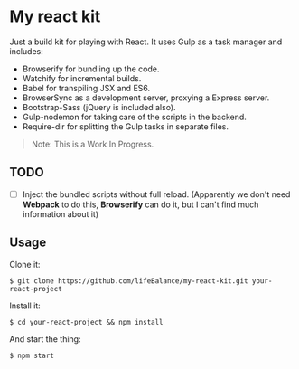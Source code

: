 # My react kit
Just a build kit for playing with React. It uses Gulp as a task manager and includes:

* Browserify for bundling up the code.
* Watchify for incremental builds.
* Babel for transpiling JSX and ES6.
* BrowserSync as a development server, proxying a Express server.
* Bootstrap-Sass (jQuery is included also).
* Gulp-nodemon for taking care of the scripts in the backend.
* Require-dir for splitting the Gulp tasks in separate files.

> Note: This is a Work In Progress.

## TODO
- [ ] Inject the bundled scripts without full reload. (Apparently we don't need **Webpack** to do this, **Browserify** can do it, but I can't find much information about it)

## Usage
Clone it:
```
$ git clone https://github.com/lifeBalance/my-react-kit.git your-react-project
```

Install it:
```
$ cd your-react-project && npm install
```

And start the thing:
```
$ npm start
```
